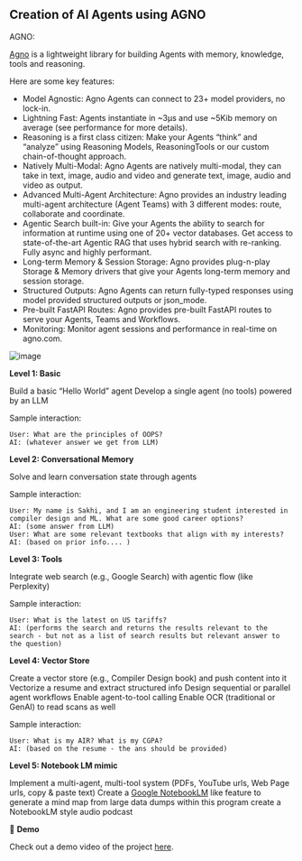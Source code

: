 Creation of AI Agents using AGNO
-----------------------------------------
AGNO:
  
  [Agno](https://docs.agno.com/introduction) is a lightweight library for building Agents with memory, knowledge, tools and reasoning.
  
  Here are some key features:
  - Model Agnostic: Agno Agents can connect to 23+ model providers, no lock-in.
  - Lightning Fast: Agents instantiate in ~3μs and use ~5Kib memory on average (see performance for more details).
  - Reasoning is a first class citizen: Make your Agents “think” and “analyze” using Reasoning Models, ReasoningTools or our custom chain-of-thought approach.
  - Natively Multi-Modal: Agno Agents are natively multi-modal, they can take in text, image, audio and video and generate text, image, audio and video as output.
  - Advanced Multi-Agent Architecture: Agno provides an industry leading multi-agent architecture (Agent Teams) with 3 different modes: route, collaborate and coordinate.
  - Agentic Search built-in: Give your Agents the ability to search for information at runtime using one of 20+ vector databases. Get access to state-of-the-art Agentic RAG that uses hybrid search with re-ranking. Fully async and highly performant.
  - Long-term Memory & Session Storage: Agno provides plug-n-play Storage & Memory drivers that give your Agents long-term memory and session storage.
  - Structured Outputs: Agno Agents can return fully-typed responses using model provided structured outputs or json_mode.
  - Pre-built FastAPI Routes: Agno provides pre-built FastAPI routes to serve your Agents, Teams and Workflows.
  - Monitoring: Monitor agent sessions and performance in real-time on agno.com.

![image](https://github.com/user-attachments/assets/974898e8-fb0c-42b1-860a-f35777f1386a)


**Level 1: Basic**

Build a basic “Hello World” agent
Develop a single agent (no tools) powered by an LLM

Sample interaction:

```
User: What are the principles of OOPS?
AI: (whatever answer we get from LLM)
```

**Level 2: Conversational Memory**

Solve and learn conversation state through agents

Sample interaction:
```
User: My name is Sakhi, and I am an engineering student interested in compiler design and ML. What are some good career options?
AI: (some answer from LLM)
User: What are some relevant textbooks that align with my interests?
AI: (based on prior info.... )
```

**Level 3: Tools**

Integrate web search (e.g., Google Search) with agentic flow  (like Perplexity)

Sample interaction:
```
User: What is the latest on US tariffs?
AI: (performs the search and returns the results relevant to the search - but not as a list of search results but relevant answer to the question)
``` 
**Level 4: Vector Store**

Create a vector store (e.g., Compiler Design book) and push content into it
Vectorize a resume and extract structured info
Design sequential or parallel agent workflows
Enable agent-to-tool calling
Enable OCR (traditional or GenAI) to read scans as well

Sample interaction:
```
User: What is my AIR? What is my CGPA?
AI: (based on the resume - the ans should be provided)
```
**Level 5: Notebook LM mimic**

Implement a multi-agent, multi-tool system (PDFs, YouTube urls, Web Page urls, copy & paste text)
Create a [Google NotebookLM](https://notebooklm.google.com/) like feature to generate a mind map from large data dumps within this program
create a NotebookLM style audio podcast 

🎥 **Demo**

Check out a demo video of the project [here](https://drive.google.com/file/d/18Wg2raXwxN59V_wJUibrPRMmE3xWuyvK/view?usp=sharing).

